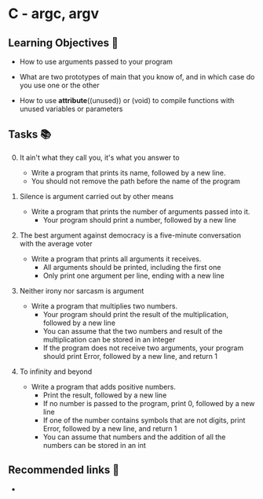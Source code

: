 # C - argc, argv

## Learning Objectives 🎯
- How to use arguments passed to your program

- What are two prototypes of main that you know of, and in which case do you use one or the other

- How to use __attribute__((unused)) or (void) to compile functions with unused variables or parameters

## Tasks 📚
0. It ain't what they call you, it's what you answer to
	- Write a program that prints its name, followed by a new line.
	* You should not remove the path before the name of the program

1. Silence is argument carried out by other means
	- Write a program that prints the number of arguments passed into it.
		* Your program should print a number, followed by a new line

2. The best argument against democracy is a five-minute conversation with the average voter
	- Write a program that prints all arguments it receives.
		* All arguments should be printed, including the first one
		* Only print one argument per line, ending with a new line

3. Neither irony nor sarcasm is argument
	- Write a program that multiplies two numbers.
		* Your program should print the result of the multiplication, followed by a new line
		* You can assume that the two numbers and result of the multiplication can be stored in an integer
		* If the program does not receive two arguments, your program should print Error, followed by a new line, and return 1

4. To infinity and beyond
	- Write a program that adds positive numbers.
		* Print the result, followed by a new line
		* If no number is passed to the program, print 0, followed by a new line
		* If one of the number contains symbols that are not digits, print Error, followed by a new line, and return 1
		* You can assume that numbers and the addition of all the numbers can be stored in an int

		
		


## Recommended links 🔗 
- []()	
